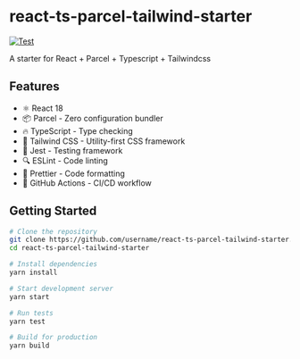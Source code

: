 # react-ts-parcel-tailwind-starter

[![Test](https://github.com/username/react-ts-parcel-tailwind-starter/actions/workflows/test.yml/badge.svg)](https://github.com/username/react-ts-parcel-tailwind-starter/actions/workflows/test.yml)

A starter for React + Parcel + Typescript + Tailwindcss

## Features

- ⚛️ React 18
- 📦 Parcel - Zero configuration bundler
- 🔥 TypeScript - Type checking
- 🎨 Tailwind CSS - Utility-first CSS framework
- 🧪 Jest - Testing framework
- 🔍 ESLint - Code linting
- 💅 Prettier - Code formatting
- 🚀 GitHub Actions - CI/CD workflow

## Getting Started

```bash
# Clone the repository
git clone https://github.com/username/react-ts-parcel-tailwind-starter.git
cd react-ts-parcel-tailwind-starter

# Install dependencies
yarn install

# Start development server
yarn start

# Run tests
yarn test

# Build for production
yarn build
```

